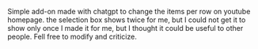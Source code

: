 Simple add-on made with chatgpt to change the items per row on youtube homepage.
the selection box shows twice for me, but I could not get it to show only once
I made it for me, but I thought it could be useful to other people.
Fell free to modify and criticize.
